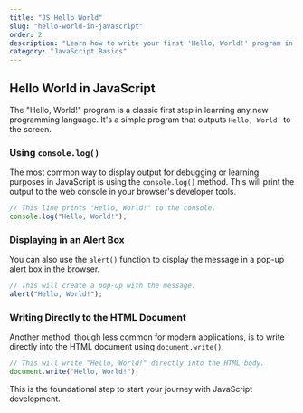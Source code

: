 ```yaml
---
title: "JS Hello World"
slug: "hello-world-in-javascript"
order: 2
description: "Learn how to write your first 'Hello, World!' program in JavaScript."
category: "JavaScript Basics"
---
```


## Hello World in JavaScript

The "Hello, World!" program is a classic first step in learning any new programming language. It's a simple program that outputs `Hello, World!` to the screen.

### Using `console.log()`

The most common way to display output for debugging or learning purposes in JavaScript is using the `console.log()` method. This will print the output to the web console in your browser's developer tools.

```javascript
// This line prints "Hello, World!" to the console.
console.log("Hello, World!");
```

### Displaying in an Alert Box

You can also use the `alert()` function to display the message in a pop-up alert box in the browser.

```javascript
// This will create a pop-up with the message.
alert("Hello, World!");
```

### Writing Directly to the HTML Document

Another method, though less common for modern applications, is to write directly into the HTML document using `document.write()`.

```javascript
// This will write "Hello, World!" directly into the HTML body.
document.write("Hello, World!");
```

This is the foundational step to start your journey with JavaScript development.
